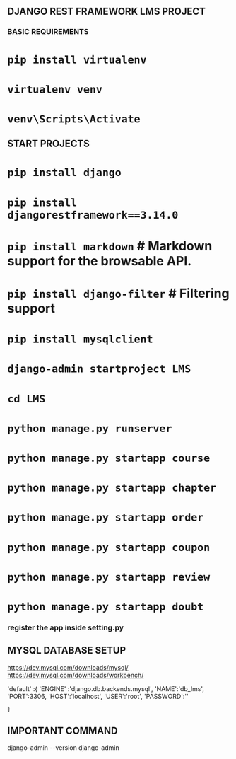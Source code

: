 ## DJANGO REST FRAMEWORK LMS PROJECT 

### BASIC REQUIREMENTS

# `pip install virtualenv`
# `virtualenv venv`
# `venv\Scripts\Activate`

## START PROJECTS

# `pip install django`
# `pip install djangorestframework==3.14.0`
# `pip install markdown`       # Markdown support for the browsable API.
# `pip install django-filter`  # Filtering support
# `pip install mysqlclient`


# `django-admin startproject LMS`
# `cd LMS`
# `python manage.py runserver`

# `python manage.py startapp course`
# `python manage.py startapp chapter`
# `python manage.py startapp order`
# `python manage.py startapp coupon`
# `python manage.py startapp review`
# `python manage.py startapp doubt`

### register the app inside setting.py



## MYSQL DATABASE SETUP
https://dev.mysql.com/downloads/mysql/
https://dev.mysql.com/downloads/workbench/

'default' :{
        'ENGINE' :'django.db.backends.mysql',
        'NAME':'db_lms',
        'PORT':3306,
        'HOST':'localhost',
        'USER':'root',
        'PASSWORD':''

    }



## IMPORTANT COMMAND
django-admin --version
django-admin 
